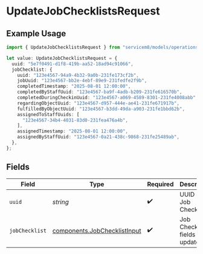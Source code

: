 # UpdateJobChecklistsRequest

## Example Usage

```typescript
import { UpdateJobChecklistsRequest } from "servicem8/models/operations";

let value: UpdateJobChecklistsRequest = {
  uuid: "5e7f0491-d1f8-419b-aa52-18ad94c91066",
  jobChecklist: {
    uuid: "123e4567-94a9-4b32-9a0b-231fe173cf2b",
    jobUuid: "123e4567-bb2e-4ebf-89e9-231fedfe2f9b",
    completedTimestamp: "2025-08-01 12:00:00",
    completedByStaffUuid: "123e4567-ba9f-4adb-b209-231fe616570b",
    completedDuringCheckinUuid: "123e4567-a069-4589-8301-231fe4008abb",
    regardingObjectUuid: "123e4567-d957-444e-ae41-231fe671917b",
    fulfilledByObjectUuid: "123e4567-b3dd-49da-a903-231fe1bbd62b",
    assignedToStaffUuids: [
      "123e4567-34b4-4031-83d0-231fea476a4b",
    ],
    assignedTimestamp: "2025-08-01 12:00:00",
    assignedByStaffUuid: "123e4567-0a21-438c-9868-231fe25489ab",
  },
};
```

## Fields

| Field                                                                        | Type                                                                         | Required                                                                     | Description                                                                  |
| ---------------------------------------------------------------------------- | ---------------------------------------------------------------------------- | ---------------------------------------------------------------------------- | ---------------------------------------------------------------------------- |
| `uuid`                                                                       | *string*                                                                     | :heavy_check_mark:                                                           | UUID of the Job Checklist                                                    |
| `jobChecklist`                                                               | [components.JobChecklistInput](../../models/components/jobchecklistinput.md) | :heavy_check_mark:                                                           | Job Checklist fields to update                                               |